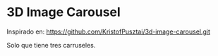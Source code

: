 # 3D Image Carousel
Inspirado en: https://github.com/KristofPusztai/3d-image-carousel.git

Solo que tiene tres carruseles.
